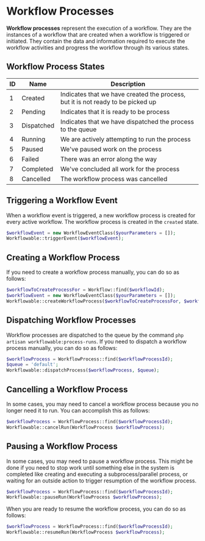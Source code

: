 # Workflow Processes

**Workflow processes** represent the execution of a workflow. They are the instances of a workflow that are created 
when a workflow is triggered or initiated. They contain the data and information required to execute the workflow activities and progress the workflow through its various states.

## Workflow Process States

| ID | Name       | Description                                                                     |
|----|------------|---------------------------------------------------------------------------------|
| 1  | Created    | Indicates that we have created the process, but it is not ready to be picked up |
| 2  | Pending    | Indicates that it is ready to be process                                        |
| 3  | Dispatched | Indicates that we have dispatched the process to the queue                      |
| 4  | Running    | We are actively attempting to run the process                                   |
| 5  | Paused     | We've paused work on the process                                                |
| 6  | Failed     | There was an error along the way                                                |
| 7  | Completed  | We've concluded all work for the process                                        |
| 8  | Cancelled  | The workflow process was cancelled                                              |

## Triggering a Workflow Event

When a workflow event is triggered, a new workflow process is created for every active workflow.  The workflow
process is created in the `created` state.

```php
$workflowEvent = new WorkflowEventClass($yourParameters = []);
Workflowable::triggerEvent($workflowEvent);
```

## Creating a Workflow Process

If you need to create a workflow process manually, you can do so as follows:

```php
$workflowToCreateProcessFor = Workflow::find($workflowId);
$workflowEvent = new WorkflowEventClass($yourParameters = []);
Workflowable::createWorkflowProcess($workflowToCreateProcessFor, $workflowEvent);
```

## Dispatching Workflow Processes

Workflow processes are dispatched to the queue by the command `php artisan workflowable:process-runs`.  If you need to
dispatch a workflow process manually, you can do so as follows:

```php
$workflowProcess = WorkflowProcess::find($workflowProcessId);
$queue = 'default';
Workflowable::dispatchProcess($workflowProcess, $queue);
```

## Cancelling a Workflow Process

In some cases, you may need to cancel a workflow process because you no longer need it to run.  You can accomplish this
as follows:


```php
$workflowProcess = WorkflowProcess::find($workflowProcessId);
Workflowable::cancelRun(WorkflowProcess $workflowProcess);
```

## Pausing a Workflow Process

In some cases, you may need to pause a workflow process.  This might be done if you need to stop work until 
something else in the system is completed like creating and executing a subprocess/parallel process, or waiting for 
an outside action to trigger resumption of the workflow process.

```php
$workflowProcess = WorkflowProcess::find($workflowProcessId);
Workflowable::pauseRun(WorkflowProcess $workflowProcess);
```

When you are ready to resume the workflow process, you can do so as follows:

```php
$workflowProcess = WorkflowProcess::find($workflowProcessId);
Workflowable::resumeRun(WorkflowProcess $workflowProcess);
```
